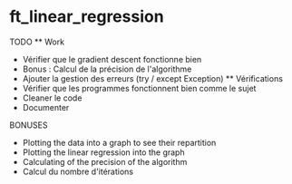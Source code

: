 # ft_linear_regression

TODO
**  Work
- Vérifier que le gradient descent fonctionne bien
- Bonus : Calcul de la précision de l'algorithme
- Ajouter la gestion des erreurs (try / except Exception)
**  Vérifications
- Vérifier que les programmes fonctionnent bien comme le sujet
- Cleaner le code
- Documenter

BONUSES
- Plotting the data into a graph to see their repartition
- Plotting the linear regression into the graph
- Calculating of the precision of the algorithm
- Calcul du nombre d'itérations
